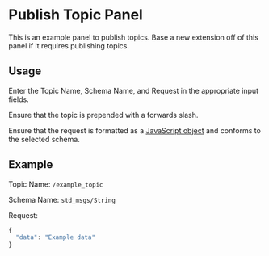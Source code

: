 # Publish Topic Panel
This is an example panel to publish topics. Base a new extension off of this panel if it requires publishing topics.

## Usage
Enter the Topic Name, Schema Name, and Request in the appropriate input fields.

Ensure that the topic is prepended with a forwards slash.

Ensure that the request is formatted as a [JavaScript object](https://developer.mozilla.org/en-US/docs/Learn/JavaScript/Objects/JSON#json_structure) and conforms to the selected schema.

## Example
Topic Name: `/example_topic`

Schema Name: `std_msgs/String`

Request:
```js
{
  "data": "Example data"
}
```
